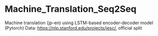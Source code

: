 # Machine_Translation_Seq2Seq
Machine translation (jp-en) using LSTM-based encoder-decoder model (Pytorch)
Data: https://nlp.stanford.edu/projects/jesc/, official split
